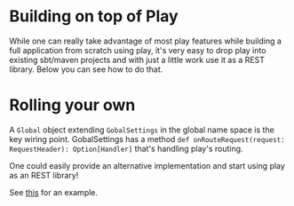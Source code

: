 # Building on top of Play

While one can really take advantage of most play features while building a full application from scratch using play, it's very easy to drop play into existing sbt/maven projects and with just a little work use it as a REST library. Below you can see how to do that.

# Rolling your own

A ```Global``` object extending ```GobalSettings``` in the global name space is the key wiring point. GobalSettings has a method ``` def onRouteRequest(request: RequestHeader): Option[Handler] ``` that's handling play's routing. 

One could easily provide an alternative implementation and start using play as an REST library! 

See [this](https://github.com/typesafehub/play2-mini/blob/master/src/main/scala/com/typesafe/play/mini/Setup.scala) for an example.